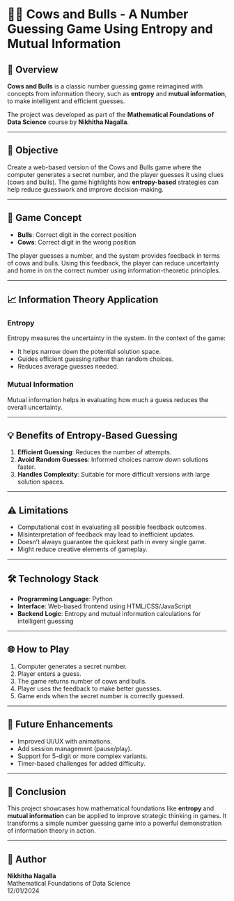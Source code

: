 # 🐄🐂 Cows and Bulls - A Number Guessing Game Using Entropy and Mutual Information

## 📌 Overview

**Cows and Bulls** is a classic number guessing game reimagined with concepts from information theory, such as **entropy** and **mutual information**, to make intelligent and efficient guesses.

The project was developed as part of the **Mathematical Foundations of Data Science** course by **Nikhitha Nagalla**.

---

## 🎯 Objective

Create a web-based version of the Cows and Bulls game where the computer generates a secret number, and the player guesses it using clues (cows and bulls). The game highlights how **entropy-based** strategies can help reduce guesswork and improve decision-making.

---

## 🧠 Game Concept

- **Bulls**: Correct digit in the correct position  
- **Cows**: Correct digit in the wrong position

The player guesses a number, and the system provides feedback in terms of cows and bulls. Using this feedback, the player can reduce uncertainty and home in on the correct number using information-theoretic principles.

---

## 📈 Information Theory Application

### Entropy
Entropy measures the uncertainty in the system. In the context of the game:
- It helps narrow down the potential solution space.
- Guides efficient guessing rather than random choices.
- Reduces average guesses needed.

### Mutual Information
Mutual information helps in evaluating how much a guess reduces the overall uncertainty.

---

## 💡 Benefits of Entropy-Based Guessing

1. **Efficient Guessing**: Reduces the number of attempts.
2. **Avoid Random Guesses**: Informed choices narrow down solutions faster.
3. **Handles Complexity**: Suitable for more difficult versions with large solution spaces.

---

## ⚠️ Limitations

- Computational cost in evaluating all possible feedback outcomes.
- Misinterpretation of feedback may lead to inefficient updates.
- Doesn’t always guarantee the quickest path in every single game.
- Might reduce creative elements of gameplay.

---

## 🛠️ Technology Stack

- **Programming Language**: Python
- **Interface**: Web-based frontend using HTML/CSS/JavaScript
- **Backend Logic**: Entropy and mutual information calculations for intelligent guessing

---

## 🌐 How to Play

1. Computer generates a secret number.
2. Player enters a guess.
3. The game returns number of cows and bulls.
4. Player uses the feedback to make better guesses.
5. Game ends when the secret number is correctly guessed.

---

## 🚀 Future Enhancements

- Improved UI/UX with animations.
- Add session management (pause/play).
- Support for 5-digit or more complex variants.
- Timer-based challenges for added difficulty.

---

## 🧾 Conclusion

This project showcases how mathematical foundations like **entropy** and **mutual information** can be applied to improve strategic thinking in games. It transforms a simple number guessing game into a powerful demonstration of information theory in action.

---

## 👤 Author

**Nikhitha Nagalla**  
Mathematical Foundations of Data Science  
12/01/2024

